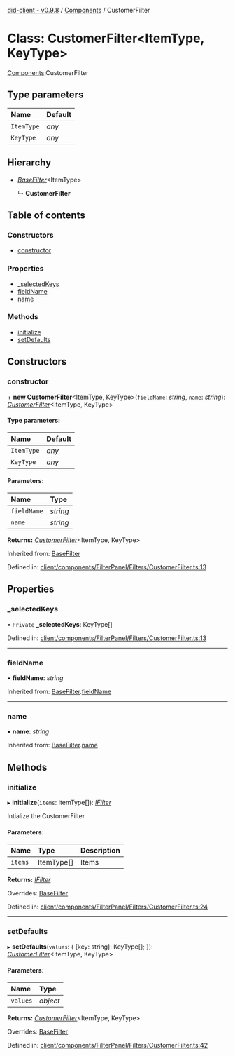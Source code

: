 [did-client - v0.9.8](../README.md) / [Components](../modules/components.md) / CustomerFilter

# Class: CustomerFilter<ItemType, KeyType\>

[Components](../modules/components.md).CustomerFilter

## Type parameters

Name | Default |
:------ | :------ |
`ItemType` | *any* |
`KeyType` | *any* |

## Hierarchy

* [*BaseFilter*](components.basefilter.md)<ItemType\>

  ↳ **CustomerFilter**

## Table of contents

### Constructors

- [constructor](components.customerfilter.md#constructor)

### Properties

- [\_selectedKeys](components.customerfilter.md#_selectedkeys)
- [fieldName](components.customerfilter.md#fieldname)
- [name](components.customerfilter.md#name)

### Methods

- [initialize](components.customerfilter.md#initialize)
- [setDefaults](components.customerfilter.md#setdefaults)

## Constructors

### constructor

\+ **new CustomerFilter**<ItemType, KeyType\>(`fieldName`: *string*, `name`: *string*): [*CustomerFilter*](components.customerfilter.md)<ItemType, KeyType\>

#### Type parameters:

Name | Default |
:------ | :------ |
`ItemType` | *any* |
`KeyType` | *any* |

#### Parameters:

Name | Type |
:------ | :------ |
`fieldName` | *string* |
`name` | *string* |

**Returns:** [*CustomerFilter*](components.customerfilter.md)<ItemType, KeyType\>

Inherited from: [BaseFilter](components.basefilter.md)

Defined in: [client/components/FilterPanel/Filters/CustomerFilter.ts:13](https://github.com/Puzzlepart/did/blob/dev/client/components/FilterPanel/Filters/CustomerFilter.ts#L13)

## Properties

### \_selectedKeys

• `Private` **\_selectedKeys**: KeyType[]

Defined in: [client/components/FilterPanel/Filters/CustomerFilter.ts:13](https://github.com/Puzzlepart/did/blob/dev/client/components/FilterPanel/Filters/CustomerFilter.ts#L13)

___

### fieldName

• **fieldName**: *string*

Inherited from: [BaseFilter](components.basefilter.md).[fieldName](components.basefilter.md#fieldname)

___

### name

• **name**: *string*

Inherited from: [BaseFilter](components.basefilter.md).[name](components.basefilter.md#name)

## Methods

### initialize

▸ **initialize**(`items`: ItemType[]): [*IFilter*](../interfaces/components.ifilter.md)

Intialize the CustomerFilter

#### Parameters:

Name | Type | Description |
:------ | :------ | :------ |
`items` | ItemType[] | Items    |

**Returns:** [*IFilter*](../interfaces/components.ifilter.md)

Overrides: [BaseFilter](components.basefilter.md)

Defined in: [client/components/FilterPanel/Filters/CustomerFilter.ts:24](https://github.com/Puzzlepart/did/blob/dev/client/components/FilterPanel/Filters/CustomerFilter.ts#L24)

___

### setDefaults

▸ **setDefaults**(`values`: { [key: string]: KeyType[];  }): [*CustomerFilter*](components.customerfilter.md)<ItemType, KeyType\>

#### Parameters:

Name | Type |
:------ | :------ |
`values` | *object* |

**Returns:** [*CustomerFilter*](components.customerfilter.md)<ItemType, KeyType\>

Overrides: [BaseFilter](components.basefilter.md)

Defined in: [client/components/FilterPanel/Filters/CustomerFilter.ts:42](https://github.com/Puzzlepart/did/blob/dev/client/components/FilterPanel/Filters/CustomerFilter.ts#L42)
